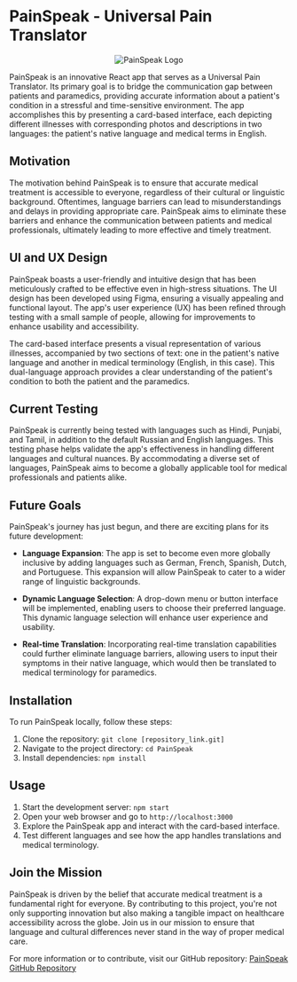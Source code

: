 # PainSpeak - Universal Pain Translator

<p align="center">
  <img src="https://github.com/itskartikay/PainSpeak/assets/95382213/79fc1d79-d925-4b44-a927-1e096b606e8b" alt="PainSpeak Logo"/>
</p>

PainSpeak is an innovative React app that serves as a Universal Pain Translator. Its primary goal is to bridge the communication gap between patients and paramedics, providing accurate information about a patient's condition in a stressful and time-sensitive environment. The app accomplishes this by presenting a card-based interface, each depicting different illnesses with corresponding photos and descriptions in two languages: the patient's native language and medical terms in English.

## Motivation

The motivation behind PainSpeak is to ensure that accurate medical treatment is accessible to everyone, regardless of their cultural or linguistic background. Oftentimes, language barriers can lead to misunderstandings and delays in providing appropriate care. PainSpeak aims to eliminate these barriers and enhance the communication between patients and medical professionals, ultimately leading to more effective and timely treatment.

## UI and UX Design

PainSpeak boasts a user-friendly and intuitive design that has been meticulously crafted to be effective even in high-stress situations. The UI design has been developed using Figma, ensuring a visually appealing and functional layout. The app's user experience (UX) has been refined through testing with a small sample of people, allowing for improvements to enhance usability and accessibility.

The card-based interface presents a visual representation of various illnesses, accompanied by two sections of text: one in the patient's native language and another in medical terminology (English, in this case). This dual-language approach provides a clear understanding of the patient's condition to both the patient and the paramedics.

## Current Testing

PainSpeak is currently being tested with languages such as Hindi, Punjabi, and Tamil, in addition to the default Russian and English languages. This testing phase helps validate the app's effectiveness in handling different languages and cultural nuances. By accommodating a diverse set of languages, PainSpeak aims to become a globally applicable tool for medical professionals and patients alike.

## Future Goals

PainSpeak's journey has just begun, and there are exciting plans for its future development:

- **Language Expansion**: The app is set to become even more globally inclusive by adding languages such as German, French, Spanish, Dutch, and Portuguese. This expansion will allow PainSpeak to cater to a wider range of linguistic backgrounds.

- **Dynamic Language Selection**: A drop-down menu or button interface will be implemented, enabling users to choose their preferred language. This dynamic language selection will enhance user experience and usability.

- **Real-time Translation**: Incorporating real-time translation capabilities could further eliminate language barriers, allowing users to input their symptoms in their native language, which would then be translated to medical terminology for paramedics.

## Installation

To run PainSpeak locally, follow these steps:

1. Clone the repository: `git clone [repository_link.git]`
2. Navigate to the project directory: `cd PainSpeak`
3. Install dependencies: `npm install`

## Usage

1. Start the development server: `npm start`
2. Open your web browser and go to `http://localhost:3000`
3. Explore the PainSpeak app and interact with the card-based interface.
4. Test different languages and see how the app handles translations and medical terminology.

## Join the Mission

PainSpeak is driven by the belief that accurate medical treatment is a fundamental right for everyone. By contributing to this project, you're not only supporting innovation but also making a tangible impact on healthcare accessibility across the globe. Join us in our mission to ensure that language and cultural differences never stand in the way of proper medical care.

For more information or to contribute, visit our GitHub repository: [PainSpeak GitHub Repository](link_to_repository)

